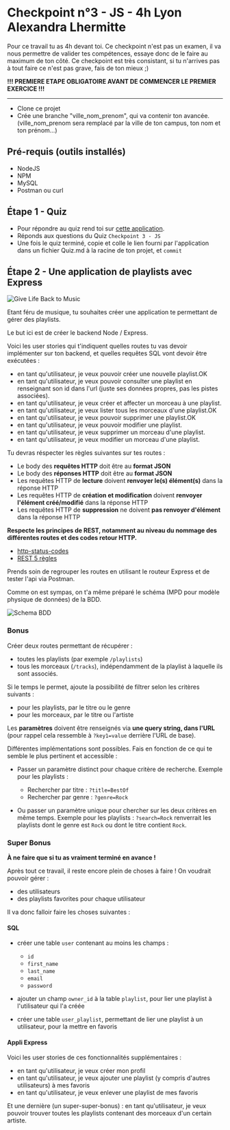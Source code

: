# Checkpoint n°3 - JS - **4h** Lyon Alexandra Lhermitte

Pour ce travail tu as 4h devant toi. Ce checkpoint n'est pas un examen, il va nous permettre de valider tes compétences, essaye donc de le faire au maximum de ton côté.
Ce checkpoint est très consistant, si tu n'arrives pas à tout faire ce n'est pas grave, fais de ton mieux ;)

**!!! PREMIERE ETAPE OBLIGATOIRE AVANT DE COMMENCER LE PREMIER EXERCICE !!!**

-----------------------------------
* Clone ce projet
* Crée une branche "ville_nom_prenom", qui va contenir ton avancée. (ville_nom_prenom sera remplacé par la ville de ton campus, ton nom et ton prénom...)

## Pré-requis (outils installés)

- NodeJS
- NPM
- MySQL
- Postman ou curl

## Étape 1 - Quiz

- Pour répondre au quiz rend toi sur [cette application](https://wild-quiz-client.herokuapp.com/).
- Réponds aux questions du Quiz `Checkpoint 3 - JS`
- Une fois le quiz terminé, copie et colle le lien fourni par l'application dans un fichier Quiz.md à la racine de ton projet, et `commit`
  
## Étape 2 - Une application de playlists avec Express

![Give Life Back to Music](https://laughingsquid.com/wp-content/uploads/2013/05/givelifebacktomusic5.gif)

Etant féru de musique, tu souhaites créer une application te permettant de gérer des playlists.

Le but ici est de créer le backend Node / Express.

Voici les user stories qui t'indiquent quelles routes tu vas devoir implémenter sur ton backend, et quelles requêtes SQL vont devoir être exécutées :

- en tant qu'utilisateur, je veux pouvoir créer une nouvelle playlist.OK
- en tant qu'utilisateur, je veux pouvoir consulter une playlist en renseignant son id dans l'url (juste ses données propres, pas les pistes associées).
- en tant qu'utilisateur, je veux créer et affecter un morceau à une playlist.
- en tant qu'utilisateur, je veux lister tous les morceaux d'une playlist.OK
- en tant qu'utilisateur, je veux pouvoir supprimer une playlist.OK
- en tant qu'utilisateur, je veux pouvoir modifier une playlist.
- en tant qu'utilisateur, je veux supprimer un morceau d'une playlist.
- en tant qu'utilisateur, je veux modifier un morceau d'une playlist.

Tu devras réspecter les règles suivantes sur tes routes :
- Le body des **requêtes HTTP** doit être au **format JSON**
- Le body des **réponses HTTP** doit être au **format JSON**
- Les requêtes HTTP de **lecture** doivent **renvoyer le(s) élément(s)** dans la réponse HTTP
- Les requêtes HTTP de **création et modification** doivent **renvoyer l'élément créé/modifié** dans la réponse HTTP
- Les requêtes HTTP de **suppression** ne doivent **pas renvoyer d'élément** dans la réponse HTTP

**Respecte les principes de REST, notamment au niveau du nommage des différentes routes et des codes retour HTTP.**
- [http-status-codes](https://restfulapi.net/http-status-codes/)
- [REST 5 règles](https://blog.nicolashachet.com/niveaux/confirme/larchitecture-rest-expliquee-en-5-regles/)

Prends soin de regrouper les routes en utilisant le routeur Express et de tester l'api via Postman.

Comme on est sympas, on t'a même préparé le schéma (MPD pour modèle physique de données) de la BDD.

![Schema BDD](https://github.com/WildCodeSchool/checkpoint3-js-node-express-mysql/blob/master/checkpoint3_js_db_schema.png)

### Bonus

Créer deux routes permettant de récupérer :

* toutes les playlists (par exemple `/playlists`)
* tous les morceaux (`/tracks`), indépendamment de la playlist à laquelle ils sont associés.

Si le temps le permet, ajoute la possibilité de filtrer selon les critères suivants :

- pour les playlists, par le titre ou le genre
- pour les morceaux, par le titre ou l'artiste

Les **paramètres** doivent être renseignés via **une query string, dans l'URL** (pour rappel cela ressemble à `?key1=value` derrière l'URL de base).

Différentes implémentations sont possibles. Fais en fonction de ce qui te semble le plus pertinent et accessible :
* Passer un paramètre distinct pour chaque critère de recherche. Exemple pour les playlists :

    * Rechercher par titre : `?title=BestOf`
    * Rechercher par genre : `?genre=Rock`

* Ou passer un paramètre unique pour chercher sur les deux critères en même temps. Exemple pour les playlists : `?search=Rock` renverrait les playlists dont le genre est `Rock` ou dont le titre contient `Rock`.

### Super Bonus

**À ne faire que si tu as vraiment terminé en avance !**

Après tout ce travail, il reste encore plein de choses à faire ! On voudrait pouvoir gérer :

- des utilisateurs
- des playlists favorites pour chaque utilisateur

Il va donc falloir faire les choses suivantes :

#### SQL

- créer une table `user` contenant au moins les champs :

    - `id`
    - `first_name`
    - `last_name`
    - `email`
    - `password`
- ajouter un champ `owner_id` à la table `playlist`, pour lier une playlist à l'utilisateur qui l'a créée
- créer une table `user_playlist`, permettant de lier une playlist à un utilisateur, pour la mettre en favoris

#### Appli Express

Voici les user stories de ces fonctionnalités supplémentaires :

- en tant qu'utilisateur, je veux créer mon profil
- en tant qu'utilisateur, je veux ajouter une playlist (y compris d'autres utilisateurs) à mes favoris
- en tant qu'utilisateur, je veux enlever une playlist de mes favoris

Et une dernière (un super-super-bonus) : en tant qu'utilisateur, je veux pouvoir trouver toutes les playlists contenant des morceaux d'un certain artiste.
